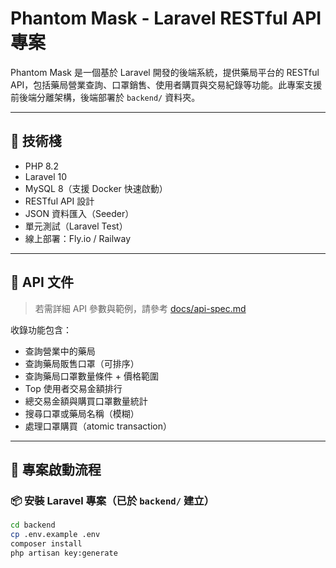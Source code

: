 # Phantom Mask - Laravel RESTful API 專案

Phantom Mask 是一個基於 Laravel 開發的後端系統，提供藥局平台的 RESTful API，包括藥局營業查詢、口罩銷售、使用者購買與交易紀錄等功能。此專案支援前後端分離架構，後端部署於 `backend/` 資料夾。

---

## 🔧 技術棧

- PHP 8.2
- Laravel 10
- MySQL 8（支援 Docker 快速啟動）
- RESTful API 設計
- JSON 資料匯入（Seeder）
- 單元測試（Laravel Test）
- 線上部署：Fly.io / Railway

---
## 📘 API 文件

> 若需詳細 API 參數與範例，請參考 [docs/api-spec.md](docs/api-spec.md)

收錄功能包含：

- 查詢營業中的藥局
- 查詢藥局販售口罩（可排序）
- 查詢藥局口罩數量條件 + 價格範圍
- Top 使用者交易金額排行
- 總交易金額與購買口罩數量統計
- 搜尋口罩或藥局名稱（模糊）
- 處理口罩購買（atomic transaction）

---

## 🚀 專案啟動流程

### 📦 安裝 Laravel 專案（已於 `backend/` 建立）

```bash
cd backend
cp .env.example .env
composer install
php artisan key:generate

```
